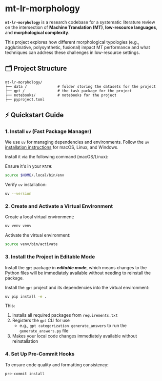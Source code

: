 # mt-lr-morphology

**`mt-lr-morphology`** is a research codebase for a systematic literature review on the intersection of **Machine Translation (MT)**, **low-resource languages**, and **morphological complexity**.

This project explores how different morphological typologies (e.g., agglutinative, polysynthetic, fusional) impact MT performance and what techniques can address these challenges in low-resource settings.

## 🗂️ Project Structure

```
mt-lr-morphology/
├── data /              # folder storing the datasets for the project
├── gpt /               # the task package for the project
├── notebooks/          # notebooks for the project
├── pyproject.toml
```

## ⚡ Quickstart Guide

### 1. Install `uv` (Fast Package Manager)

We use `uv` for managing dependencies and environments. Follow the `uv` [installation instructions](https://docs.astral.sh/uv/getting-started/installation/) for macOS, Linux, and Windows.

Install it via the following command (macOS/Linux):

Ensure it's in your `PATH`:

```bash
source $HOME/.local/bin/env
```

Verify `uv` installation:

```bash
uv --version
```

### 2. Create and Activate a Virtual Environment

Create a local virtual environment:

```bash
uv venv venv
```

Activate the virtual environment:

```bash
source venv/bin/activate
```

### 3. Install the Project in Editable Mode

Install the `gpt` package in **_editable mode_**, which means changes to the Python files will be immediately available without needing to reinstall the package.

Install the `gpt` project and its dependencies into the virtual environment:

```bash
uv pip install -e .
```

This:

1. Installs all required packages from `requirements.txt`
2. Registers the `gpt` CLI for use
   - e.g., `gpt categorization generate_answers` to run the `generate_answers.py` file
3. Makes your local code changes immediately available without reinstallation

### 4. Set Up Pre-Commit Hooks

To ensure code quality and formatting consistency:

```bash
pre-commit install
```
